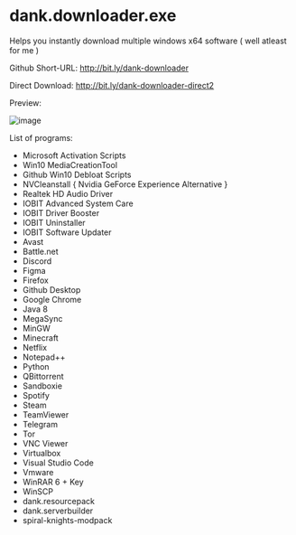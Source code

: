 # dank.downloader.exe
Helps you instantly download multiple windows x64 software ( well atleast for me )

Github Short-URL: http://bit.ly/dank-downloader

Direct Download: http://bit.ly/dank-downloader-direct2

Preview:

![image](https://user-images.githubusercontent.com/52797753/135713779-6a22d93b-25be-41a5-8f0a-c87be136d91f.png)

List of programs:
- Microsoft Activation Scripts
- Win10 MediaCreationTool
- Github Win10 Debloat Scripts
- NVCleanstall { Nvidia GeForce Experience Alternative }
- Realtek HD Audio Driver
- IOBIT Advanced System Care
- IOBIT Driver Booster
- IOBIT Uninstaller
- IOBIT Software Updater
- Avast
- Battle.net 
- Discord 
- Figma 
- Firefox 
- Github Desktop 
- Google Chrome 
- Java 8 
- MegaSync 
- MinGW 
- Minecraft 
- Netflix 
- Notepad++ 
- Python 
- QBittorrent 
- Sandboxie 
- Spotify 
- Steam 
- TeamViewer 
- Telegram 
- Tor 
- VNC Viewer 
- Virtualbox 
- Visual Studio Code 
- Vmware 
- WinRAR 6 + Key 
- WinSCP
- dank.resourcepack
- dank.serverbuilder
- spiral-knights-modpack
